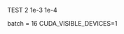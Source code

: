 TEST 2
1e-3
1e-4

batch = 16
CUDA_VISIBLE_DEVICES=1


<!-- removed detached node features -->
<!-- Made Tau Larger (less confidence) -->
<!-- Increased SK Iters -->
<!-- result 2 on dynamic -->